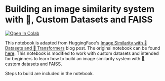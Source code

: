 # Building an image similarity system with 🤗, Custom Datasets and FAISS

[![Open In Colab](https://colab.research.google.com/assets/colab-badge.svg)](https://colab.research.google.com/github/VIS-WA/custom-image-similarity-faiss/blob/main/image_similarity_faiss.ipynb)


This notebook is adapted from HuggingFace's [Image Similarity with 🤗 Datasets and 🤗 Transformers](https://huggingface.co/blog/image-similarity) blog post. The original notebook can be found [here](https://colab.research.google.com/github/huggingface/notebooks/blob/main/examples/image_similarity.ipynb#scrollTo=fAYCqp0Ufx_V). This notebook is modified to work with custom datasets and intended for beginners to learn how to build an image similarity system with 🤗, custom datasets and FAISS.

Steps to build are included in the notebook.
